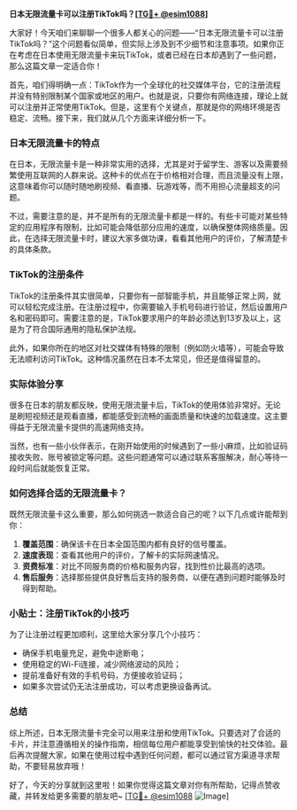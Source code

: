 **日本无限流量卡可以注册TikTok吗？[[TG💪+ @esim1088](https://t.me/s/esim1088)]**

大家好！今天咱们来聊聊一个很多人都关心的问题——“日本无限流量卡可以注册TikTok吗？”这个问题看似简单，但实际上涉及到不少细节和注意事项。如果你正在考虑在日本使用无限流量卡来玩TikTok，或者已经在日本却遇到了一些问题，那么这篇文章一定适合你！

首先，咱们得明确一点：TikTok作为一个全球化的社交媒体平台，它的注册流程并没有特别限制某个国家或地区的用户。也就是说，只要你有网络连接，理论上就可以注册并正常使用TikTok。但是，这里有个关键点，那就是你的网络环境是否稳定、流畅。接下来，我们就从几个方面来详细分析一下。

### 日本无限流量卡的特点

在日本，无限流量卡是一种非常实用的选择，尤其是对于留学生、游客以及需要频繁使用互联网的人群来说。这种卡的优点在于价格相对合理，而且流量没有上限，这意味着你可以随时随地刷视频、看直播、玩游戏等，而不用担心流量超支的问题。

不过，需要注意的是，并不是所有的无限流量卡都是一样的。有些卡可能对某些特定的应用程序有限制，比如可能会降低部分应用的速度，以确保整体网络质量。因此，在选择无限流量卡时，建议大家多做功课，看看其他用户的评价，了解清楚卡的具体条款。

### TikTok的注册条件

TikTok的注册条件其实很简单，只要你有一部智能手机，并且能够正常上网，就可以轻松完成注册。在注册过程中，你需要输入手机号码进行验证，然后设置用户名和密码即可。需要注意的是，TikTok要求用户的年龄必须达到13岁及以上，这是为了符合国际通用的隐私保护法规。

此外，如果你所在的地区对社交媒体有特殊的限制（例如防火墙等），可能会导致无法顺利访问TikTok。这种情况虽然在日本不太常见，但还是值得留意的。

### 实际体验分享

很多在日本的朋友都反映，使用无限流量卡后，TikTok的使用体验非常好。无论是刷短视频还是观看直播，都能感受到流畅的画面质量和快速的加载速度。这主要得益于无限流量卡提供的高速网络支持。

当然，也有一些小伙伴表示，在刚开始使用的时候遇到了一些小麻烦，比如验证码接收失败、账号被锁定等问题。这些问题通常可以通过联系客服解决，耐心等待一段时间后就能恢复正常。

### 如何选择合适的无限流量卡？

既然无限流量卡这么重要，那么如何挑选一款适合自己的呢？以下几点或许能帮到你：

1. **覆盖范围**：确保该卡在日本全国范围内都有良好的信号覆盖。
2. **速度表现**：查看其他用户的评价，了解卡的实际网速情况。
3. **资费标准**：对比不同服务商的价格和服务内容，找到性价比最高的选项。
4. **售后服务**：选择那些提供良好售后支持的服务商，以便在遇到问题时能够及时得到帮助。

### 小贴士：注册TikTok的小技巧

为了让注册过程更加顺利，这里给大家分享几个小技巧：

- 确保手机电量充足，避免中途断电；
- 使用稳定的Wi-Fi连接，减少网络波动的风险；
- 提前准备好有效的手机号码，方便接收验证码；
- 如果多次尝试仍无法注册成功，可以考虑更换设备再试。

### 总结

综上所述，日本无限流量卡完全可以用来注册和使用TikTok。只要选对了合适的卡片，并注意遵循相关的操作指南，相信每位用户都能享受到愉快的社交体验。最后再次提醒大家，如果在使用过程中遇到任何问题，都可以通过官方渠道寻求帮助，不要轻易放弃哦！

好了，今天的分享就到这里啦！如果你觉得这篇文章对你有所帮助，记得点赞收藏，并转发给更多需要的朋友吧~ [[TG💪+ @esim1088](https://t.me/s/esim1088) ![Image](https://i.postimg.cc/4NQfJmqS/Snipaste-2025-05-13-00-14-12.png)]